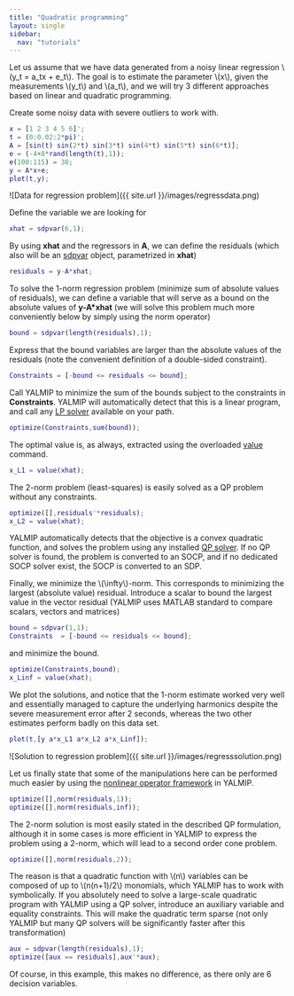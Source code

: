 ```yaml
---
title: "Quadratic programming"
layout: single
sidebar:
  nav: "tutorials"
---
```


Let us assume that we have data generated from a noisy linear regression \\(y_t = a_tx + e_t\\). The goal is to estimate the parameter \\(x\\), given the measurements \\(y_t\\) and \\(a_t\\), and we will try 3 different approaches based on linear and quadratic programming.

Create some noisy data with severe outliers to work with.

````matlab
x = [1 2 3 4 5 6]';
t = (0:0.02:2*pi)';
A = [sin(t) sin(2*t) sin(3*t) sin(4*t) sin(5*t) sin(6*t)];
e = (-4+8*rand(length(t),1));
e(100:115) = 30;
y = A*x+e;
plot(t,y);
````

![Data for regression problem]({{ site.url }}/images/regressdata.png)

Define the variable we are looking for

````matlab
xhat = sdpvar(6,1);
````

By using **xhat** and the regressors in **A**, we can define the residuals (which also will be an [sdpvar](/yalmip/commands/sdpvar) object, parametrized in **xhat**)

````matlab
residuals = y-A*xhat;
```` 

To solve the 1-norm regression problem (minimize sum of absolute values of residuals), we can define a variable that will serve as a bound on the absolute values of **y-A*xhat** (we will solve this problem much more conveniently below by simply using the norm operator)

````matlab
bound = sdpvar(length(residuals),1);
```` 

Express that the bound variables are larger than the absolute values of the residuals (note the convenient definition of a double-sided constraint).

````matlab
Constraints = [-bound <= residuals <= bound];
```` 
 
Call YALMIP to minimize the sum of the bounds subject to the constraints in **Constraints**. YALMIP will automatically detect that this is a linear program, and call any [LP solver](/yalmip/solvers) available on your path.

````matlab
optimize(Constraints,sum(bound));
````  

The optimal value is, as always, extracted using the overloaded [value](/yalmip/commands/value) command.

````matlab
x_L1 = value(xhat);
````  

The 2-norm problem (least-squares) is easily solved as a QP problem without any constraints.

````matlab
optimize([],residuals'*residuals);
x_L2 = value(xhat);
```` 

YALMIP automatically detects that the objective is a convex quadratic function, and solves the problem using any installed [QP solver](/yalmip/solvers). If no QP solver is found, the problem is converted to an SOCP, and if no dedicated SOCP solver exist, the SOCP is converted to an SDP. 

Finally, we minimize the \\(\infty\\)-norm. This corresponds to minimizing the largest (absolute value) residual. Introduce a scalar to bound the largest value in the vector residual (YALMIP uses MATLAB standard to compare scalars, vectors and matrices)

````matlab
bound = sdpvar(1,1);
Constraints  = [-bound <= residuals <= bound];
````  

and minimize the bound.

````matlab
optimize(Constraints,bound);
x_Linf = value(xhat);
````

We plot the solutions, and notice that the 1-norm estimate worked very well and essentially managed to capture the underlying harmonics despite the severe measurement error after 2 seconds, whereas the two other estimates perform badly on this data set.

````matlab
plot(t,[y a*x_L1 a*x_L2 a*x_Linf]);
````

![Solution to regression problem]({{ site.url }}/images/regresssolution.png)

Let us finally state that some of the manipulations here can be performed much easier by using the [nonlinear operator framework](/yalmip/tutorials/nonlinearoperator) in YALMIP.

````matlab
optimize([],norm(residuals,1));
optimize([],norm(residuals,inf));
````

The 2-norm solution is most easily stated in the described QP formulation, although it in some cases is more efficient in YALMIP to express the problem using a 2-norm, which will lead to a second order cone problem. 

````matlab
optimize([],norm(residuals,2));
````

The reason is that a quadratic function with \\(n\\) variables can be composed of up to \\(n(n+1)/2\\) monomials, which YALMIP has to work with symbolically. If you absolutely need to solve a large-scale quadratic program with YALMIP using a QP solver, introduce an auxiliary variable and equality constraints. This will make the quadratic term sparse (not only YALMIP but many QP solvers will be significantly faster after this transformation)

````matlab
aux = sdpvar(length(residuals),1);
optimize([aux == residuals],aux'*aux);
````

Of course, in this example, this makes no difference, as there only are 6 decision variables.

